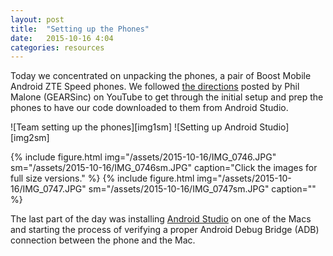```yaml
---
layout: post
title:  "Setting up the Phones"
date:   2015-10-16 4:04
categories: resources
---
```

Today we concentrated on unpacking the phones, a pair of Boost Mobile Android ZTE Speed phones. We followed [the directions](https://youtu.be/n597U6rcl2Y) posted by Phil Malone (GEARSinc) on YouTube to get through the initial setup and prep the phones to have our code downloaded to them from Android Studio.

![Team setting up the phones][img1sm]
![Setting up Android Studio][img2sm]

{% include figure.html img="/assets/2015-10-16/IMG_0746.JPG" sm="/assets/2015-10-16/IMG_0746sm.JPG" caption="Click the images for full size versions." %}
{% include figure.html img="/assets/2015-10-16/IMG_0747.JPG" sm="/assets/2015-10-16/IMG_0747sm.JPG" caption="" %}

The last part of the day was installing [Android Studio](https://developer.android.com/sdk/index.html) on one of the Macs and starting the process of verifying a proper Android Debug Bridge (ADB) connection between the phone and the Mac.
